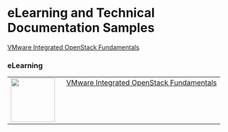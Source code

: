 <style>

table, td, th {
    border: 0px;
}

table {
    border-collapse: collapse;
    width: 100%;
}

td {
    height: 100px;
    vertical-align: top;
}

</style>

# eLearning and Technical Documentation Samples

[VMware Integrated OpenStack Fundamentals](https://jamespwagner.github.io/OpenStack/story_html5.html)

### eLearning

<table>
<tr>
<td style="width:110px">
<img src="https://jamespwagner.github.io/images/book.png" height="100" width="100">
</td>
<td>
<a href="https://jamespwagner.github.io/OpenStack/story_html5.html">VMware Integrated OpenStack Fundamentals</a> 
</td>
</tr>
</table>

<!--img src="https://jamespwagner.github.io/images/book.png" height="100" width="100"-->
